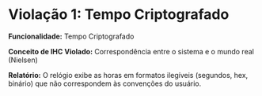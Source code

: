 # Violação 1: Tempo Criptografado

**Funcionalidade:** Tempo Criptografado

**Conceito de IHC Violado:** Correspondência entre o sistema e o mundo real (Nielsen)

**Relatório:** O relógio exibe as horas em formatos ilegíveis (segundos, hex, binário) que não correspondem às convenções do usuário.